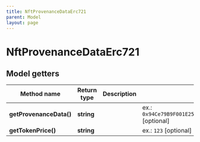 ```yaml
---
title: NftProvenanceDataErc721
parent: Model
layout: page
---
```


# NftProvenanceDataErc721

## Model getters

Method name | Return type | Description | Notes
------------ | ------------- | ------------- | -------------
**getProvenanceData()** | **string** |  | ex.: `0x94Ce79B9F001E25BBEbE7C01998A78F7B27D1326` [optional]
**getTokenPrice()** | **string** |  | ex.: `123` [optional]

